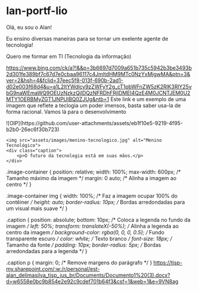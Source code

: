 # lan-portf-lio
Olá, eu sou o Alan!

Eu ensino diversas maneiras para se tornar um exelente agente de tecnologia!

Quero me formar em TI (Tecnologia da informação)

https://www.bing.com/ck/a?!&&p=3b6697d7009a651b735c5942b3be3493b2d301fe389bf7c67d7e0cbaa96117c4JmltdHM9MTc0NzYxMjgwMA&ptn=3&ver=2&hsh=4&fclid=37eec5f8-013f-690b-2ad1-d02e003f68d4&u=a1L2ltYWdlcy9zZWFyY2g_cT1pbWFnZW5zK2RlK3RlY25vbG9naWEmaWQ9OEUzNzkzQjlDQzNFRDhFRjlDMEI4QzE4M0JCNTJEM0U2MTY1OERBMyZGT1JNPUlBQ0ZJUg&ntb=1
Este link e um exemplo de uma imagem que reflete a teclogia um poder imensos, basta saber usa-la de forma racional.
Vamos lá para o desenvolvimento 

<div class="image-container"> ![OIP](https://github.com/user-attachments/assets/eb1f10e5-9219-4f95-b2b0-26ec6f30b723)

    <img src="assets/images/menino-tecnologico.jpg" alt="Menino Tecnológico">
    <div class="caption">
        <p>O futuro da tecnologia está em suas mãos.</p>
    </div>
    
</div>
.image-container {
    position: relative;
    width: 100%;
    max-width: 600px; /* Tamanho máximo da imagem */
    margin: 0 auto; /* Alinha a imagem ao centro */
}


.image-container img {
    width: 100%; /* Faz a imagem ocupar 100% do contêiner */
    height: auto;
    border-radius: 10px; /* Bordas arredondadas para um visual mais suave */
}

.caption {
    position: absolute;
    bottom: 10px; /* Coloca a legenda no fundo da imagem */
    left: 50%;
    transform: translateX(-50%); /* Alinha a legenda ao centro da imagem */
    background-color: rgba(0, 0, 0, 0.5); /* Fundo transparente escuro */
    color: white; /* Texto branco */
    font-size: 18px; /* Tamanho da fonte */
    padding: 10px;
    border-radius: 5px; /* Bordas arredondadas para a legenda */
}

.caption p {
    margin: 0; /* Remove margens do parágrafo */
}
https://tjsp-my.sharepoint.com/:w:/r/personal/est-alan_delimasilva_tjsp_jus_br/Documents/Documento1%20(3).docx?d=w6558e0bc9b854e2e92c9cdef701b64f3&csf=1&web=1&e=9VN8ag
